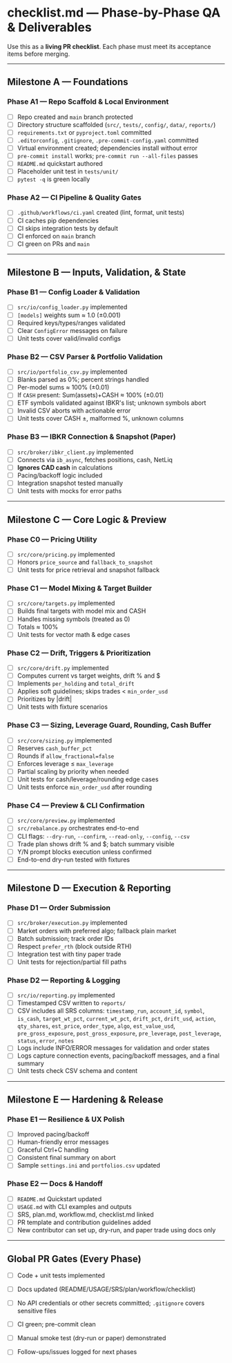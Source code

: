 # checklist.md — Phase-by-Phase QA & Deliverables

Use this as a **living PR checklist**. Each phase must meet its acceptance items before merging.

---

## Milestone A — Foundations

### Phase A1 — Repo Scaffold & Local Environment
- [ ] Repo created and `main` branch protected
- [ ] Directory structure scaffolded (`src/`, `tests/`, `config/`, `data/`, `reports/`)
- [ ] `requirements.txt` or `pyproject.toml` committed
- [ ] `.editorconfig`, `.gitignore`, `.pre-commit-config.yaml` committed
- [ ] Virtual environment created; dependencies install without error
- [ ] `pre-commit install` works; `pre-commit run --all-files` passes
- [ ] `README.md` quickstart authored
- [ ] Placeholder unit test in `tests/unit/`
- [ ] `pytest -q` is green locally

### Phase A2 — CI Pipeline & Quality Gates
- [ ] `.github/workflows/ci.yaml` created (lint, format, unit tests)
- [ ] CI caches pip dependencies
- [ ] CI skips integration tests by default
- [ ] CI enforced on `main` branch
- [ ] CI green on PRs and `main`

---

## Milestone B — Inputs, Validation, & State

### Phase B1 — Config Loader & Validation
- [ ] `src/io/config_loader.py` implemented
- [ ] `[models]` weights sum ≈ 1.0 (±0.001)
- [ ] Required keys/types/ranges validated
- [ ] Clear `ConfigError` messages on failure
- [ ] Unit tests cover valid/invalid configs

### Phase B2 — CSV Parser & Portfolio Validation
- [ ] `src/io/portfolio_csv.py` implemented
- [ ] Blanks parsed as 0%; percent strings handled
- [ ] Per-model sums ≈ 100% (±0.01)
- [ ] If `CASH` present: Sum(assets)+CASH ≈ 100% (±0.01)
- [ ] ETF symbols validated against IBKR's list; unknown symbols abort
- [ ] Invalid CSV aborts with actionable error
- [ ] Unit tests cover CASH ±, malformed %, unknown columns

### Phase B3 — IBKR Connection & Snapshot (Paper)
- [ ] `src/broker/ibkr_client.py` implemented
- [ ] Connects via `ib_async`, fetches positions, cash, NetLiq
- [ ] **Ignores CAD cash** in calculations
- [ ] Pacing/backoff logic included
- [ ] Integration snapshot tested manually
- [ ] Unit tests with mocks for error paths

---

## Milestone C — Core Logic & Preview

### Phase C0 — Pricing Utility
- [ ] `src/core/pricing.py` implemented
- [ ] Honors `price_source` and `fallback_to_snapshot`
- [ ] Unit tests for price retrieval and snapshot fallback

### Phase C1 — Model Mixing & Target Builder
- [ ] `src/core/targets.py` implemented
- [ ] Builds final targets with model mix and CASH
- [ ] Handles missing symbols (treated as 0)
- [ ] Totals ≈ 100%
- [ ] Unit tests for vector math & edge cases

### Phase C2 — Drift, Triggers & Prioritization
- [ ] `src/core/drift.py` implemented
- [ ] Computes current vs target weights, drift % and $
- [ ] Implements `per_holding` and `total_drift`
- [ ] Applies soft guidelines; skips trades < `min_order_usd`
- [ ] Prioritizes by |drift|
- [ ] Unit tests with fixture scenarios

### Phase C3 — Sizing, Leverage Guard, Rounding, Cash Buffer
- [ ] `src/core/sizing.py` implemented
- [ ] Reserves `cash_buffer_pct`
- [ ] Rounds if `allow_fractional=false`
- [ ] Enforces leverage ≤ `max_leverage`
- [ ] Partial scaling by priority when needed
- [ ] Unit tests for cash/leverage/rounding edge cases
- [ ] Unit tests enforce `min_order_usd` after rounding

### Phase C4 — Preview & CLI Confirmation
- [ ] `src/core/preview.py` implemented
- [ ] `src/rebalance.py` orchestrates end-to-end
- [ ] CLI flags: `--dry-run`, `--confirm`, `--read-only`, `--config`, `--csv`
- [ ] Trade plan shows drift % and $; batch summary visible
- [ ] Y/N prompt blocks execution unless confirmed
- [ ] End-to-end dry-run tested with fixtures

---

## Milestone D — Execution & Reporting

### Phase D1 — Order Submission
- [ ] `src/broker/execution.py` implemented
- [ ] Market orders with preferred algo; fallback plain market
- [ ] Batch submission; track order IDs
- [ ] Respect `prefer_rth` (block outside RTH)
- [ ] Integration test with tiny paper trade
- [ ] Unit tests for rejection/partial fill paths

### Phase D2 — Reporting & Logging
- [ ] `src/io/reporting.py` implemented
- [ ] Timestamped CSV written to `reports/`
- [ ] CSV includes all SRS columns: `timestamp_run`, `account_id`, `symbol`, `is_cash`, `target_wt_pct`, `current_wt_pct`, `drift_pct`, `drift_usd`, `action`, `qty_shares`, `est_price`, `order_type`, `algo`, `est_value_usd`, `pre_gross_exposure`, `post_gross_exposure`, `pre_leverage`, `post_leverage`, `status`, `error`, `notes`
- [ ] Logs include INFO/ERROR messages for validation and order states
- [ ] Logs capture connection events, pacing/backoff messages, and a final summary
- [ ] Unit tests check CSV schema and content

---

## Milestone E — Hardening & Release

### Phase E1 — Resilience & UX Polish
- [ ] Improved pacing/backoff
- [ ] Human-friendly error messages
- [ ] Graceful Ctrl+C handling
- [ ] Consistent final summary on abort
- [ ] Sample `settings.ini` and `portfolios.csv` updated

### Phase E2 — Docs & Handoff
- [ ] `README.md` Quickstart updated
- [ ] `USAGE.md` with CLI examples and outputs
- [ ] SRS, plan.md, workflow.md, checklist.md linked
- [ ] PR template and contribution guidelines added
- [ ] New contributor can set up, dry-run, and paper trade using docs only

---

## Global PR Gates (Every Phase)
- [ ] Code + unit tests implemented
- [ ] Docs updated (README/USAGE/SRS/plan/workflow/checklist)
- [ ] No API credentials or other secrets committed; `.gitignore` covers sensitive files
- [ ] CI green; pre-commit clean
- [ ] Manual smoke test (dry-run or paper) demonstrated
- [ ] Follow-ups/issues logged for next phases

